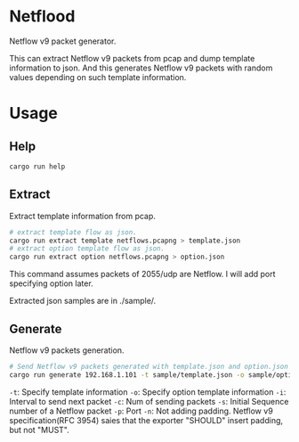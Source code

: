 # Netflood
Netflow v9 packet generator.

This can extract Netflow v9 packets from pcap and dump template information to json.
And this generates Netflow v9 packets with random values depending on such template information.

# Usage
## Help
```sh
cargo run help
```

## Extract
Extract template information from pcap.

```sh
# extract template flow as json.
cargo run extract template netflows.pcapng > template.json 
# extract option template flow as json.
cargo run extract option netflows.pcapng > option.json
```

This command assumes packets of 2055/udp are Netflow.
I will add port specifying option later.

Extracted json samples are in ./sample/.

## Generate
Netflow v9 packets generation.

```sh
# Send Netflow v9 packets generated with template.json and option.json to 192.168.1.101:2055
cargo run generate 192.168.1.101 -t sample/template.json -o sample/option.json -i 3 -c 1000 -s 10001 -p 2055 -n
```

`-t`: Specify template information
`-o`: Specify option template information
`-i`: Interval to send next packet
`-c`: Num of sending packets
`-s`: Initial Sequence number of a Netflow packet
`-p`: Port
`-n`: Not adding padding. Netflow v9 specification(RFC 3954) saies that the exporter "SHOULD" insert padding, but not "MUST".
